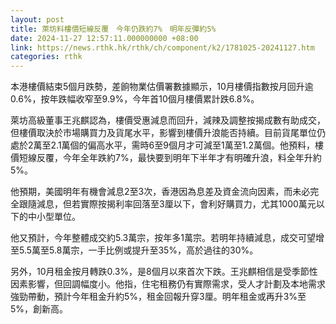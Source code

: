 ```yaml
---
layout: post
title: 萊坊料樓價短線反覆　今年仍跌約7%　明年反彈約5%
date: 2024-11-27 12:57:11.000000000 +08:00
link: https://news.rthk.hk/rthk/ch/component/k2/1781025-20241127.htm
categories: rthk
---
```


本港樓價結束5個月跌勢，差餉物業估價署數據顯示，10月樓價指數按月回升逾0.6%，按年跌幅收窄至9.9%，今年首10個月樓價累計跌6.8%。

萊坊高級董事王兆麒認為，樓價受惠減息而回升，減辣及調整按揭成數有助成交，但樓價取決於市場購買力及貨尾水平，影響到樓價升浪能否持續。目前貨尾單位仍處於2萬至2.1萬個的偏高水平，需時6至9個月才可減至1萬至1.2萬個。他預料，樓價短線反覆，今年全年跌約7%，最快要到明年下半年才有明確升浪，料全年升約5%。

他預期，美國明年有機會減息2至3次，香港因為息差及資金流向因素，而未必完全跟隨減息，但若實際按揭利率回落至3厘以下，會利好購買力，尤其1000萬元以下的中小型單位。

他又預計，今年整體成交約5.3萬宗，按年多1萬宗。若明年持續減息，成交可望增至5.5萬至5.8萬宗，一手比例或提升至35%，高於過往的30%。

另外，10月租金按月轉跌0.3%，是8個月以來首次下跌。王兆麒相信是受季節性因素影響，但回調幅度小。他指，住宅租務仍有實際需求，受人才計劃及本地需求強勁帶動，預計今年租金升約5%，租金回報升穿3厘。明年租金或再升3%至5%，創新高。
